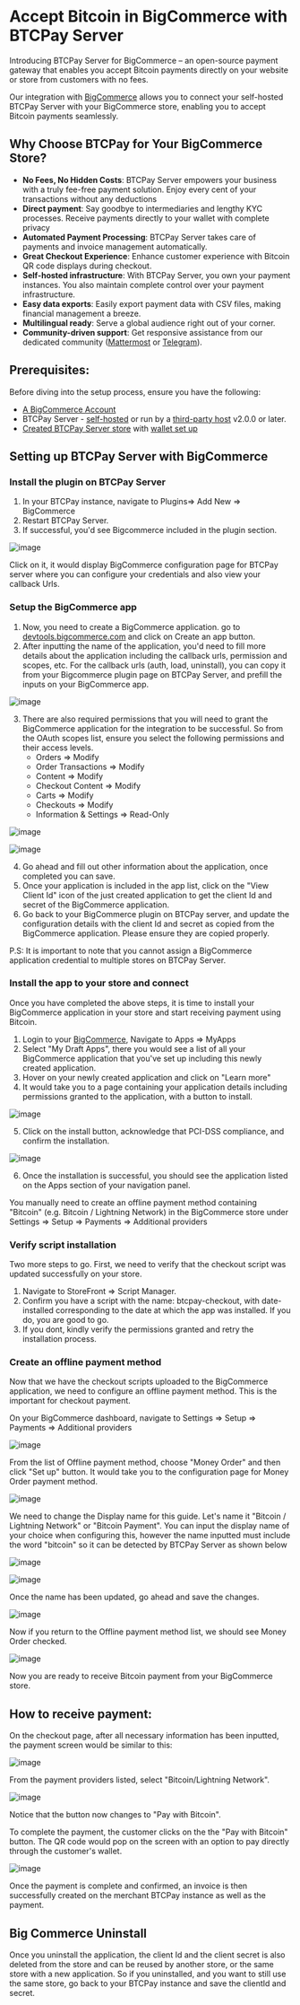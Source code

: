 # Accept Bitcoin in BigCommerce with BTCPay Server

Introducing BTCPay Server for BigCommerce – an open-source payment gateway that enables you accept Bitcoin payments directly on your website or store from customers with no fees.

Our integration with [BigCommerce](https://bigcommerce.com/) allows you to connect your self-hosted BTCPay Server with your BigCommerce store, enabling you to accept Bitcoin payments seamlessly.

## Why Choose BTCPay for Your BigCommerce Store?

- **No Fees, No Hidden Costs**: BTCPay Server empowers your business with a truly fee-free payment solution. Enjoy every cent of your transactions without any deductions
- **Direct payment**: Say goodbye to intermediaries and lengthy KYC processes. Receive payments directly to your wallet with complete privacy
- **Automated Payment Processing**: BTCPay Server takes care of payments and invoice management automatically.
- **Great Checkout Experience**: Enhance customer experience with Bitcoin QR code displays during checkout.
- **Self-hosted infrastructure**: With BTCPay Server, you own your payment instances. You also maintain complete control over your payment infrastructure.
- **Easy data exports**: Easily export payment data with CSV files, making financial management a breeze.
- **Multilingual ready**: Serve a global audience right out of your corner.
- **Community-driven support**: Get responsive assistance from our dedicated community ([Mattermost](http://chat.btcpayserver.org/) or [Telegram](https://t.me/btcpayserver)).

## Prerequisites:

Before diving into the setup process, ensure you have the following:

- [A BigCommerce Account](https://login.bigcommerce.com/)
- BTCPay Server - [self-hosted](https://docs.btcpayserver.org/Deployment/) or run by a [third-party host](https://docs.btcpayserver.org/Deployment/ThirdPartyHosting/) v2.0.0 or later.
- [Created BTCPay Server store](https://docs.btcpayserver.org/CreateStore/) with [wallet set up](https://docs.btcpayserver.org/WalletSetup/)
  
## Setting up BTCPay Server with BigCommerce

### Install the plugin on BTCPay Server

1. In your BTCPay instance, navigate to Plugins=> Add New => BigCommerce
2. Restart BTCPay Server.
3. If successful, you'd see Bigcommerce included in the plugin section.

![image](https://github.com/user-attachments/assets/fd08535d-8a6a-4d94-a55c-317b297858c1)

Click on it, it would display  BigCommerce configuration page for BTCPay server where you can configure your credentials and also view your callback Urls.


### Setup the BigCommerce app

1. Now, you need to create a BigCommerce application. go to [devtools.bigcommerce.com](https://devtools.bigcommerce.com) and click on Create an app button.
2. After inputting the name of the application, you'd need to fill more details about the application including the callback urls, permission and scopes, etc.
   For the callback urls (auth, load, uninstall), you can copy it from your Bigcommerce plugin page on BTCPay Server, and prefill the inputs on your BigCommerce app.

![image](https://github.com/user-attachments/assets/c359d350-54cd-465b-8b75-b4b55c23e5a0)

3. There are also required permissions that you will need to grant the BigCommerce application for the integration to be successful. So from the OAuth scopes list, ensure you select the
following permissions and their access levels.
   - Orders => Modify
   - Order Transactions => Modify
   - Content => Modify
   - Checkout Content => Modify
   - Carts => Modify
   - Checkouts => Modify
   - Information & Settings => Read-Only

![image](https://github.com/user-attachments/assets/a49d2d5e-8d28-4f8e-97d4-bfac64bd0b24)

![image](https://github.com/user-attachments/assets/9bbfc66d-e6c7-4ba9-8f47-16ed6eab29dd)

4. Go ahead and fill out other information about the application, once completed you can save.
5. Once your application is included in the app list, click on the "View Client Id" icon of the just created application to get the client Id and secret of the BigCommerce application.
6. Go back to your BigCommerce plugin on BTCPay server, and update the configuration details with the client Id and secret as copied from the BigCommerce application. Please ensure they are copied properly.

P.S: It is important to note that you cannot assign a BigCommerce application credential to multiple stores on BTCPay Server.


### Install the app to your store and connect

Once you have completed the above steps, it is time to install your BigCommerce application in your store and start receiving payment using Bitcoin.

1. Login to your [BigCommerce](https://login.bigcommerce.com/login/), Navigate to Apps => MyApps
2. Select "My Draft Apps", there you would see a list of all your BigCommerce application that you've set up including this newly created application.
3. Hover on your newly created application and click on "Learn more"
4. It would take you to a page containing your application details including permissions granted to the application, with a button to install.

![image](https://github.com/user-attachments/assets/a6b2ea8b-5d2b-44ee-a359-d471cc52a834)

5. Click on the install button, acknowledge that PCI-DSS compliance, and confirm the installation.

![image](https://github.com/user-attachments/assets/aa2dd84a-d54a-4f10-83e7-f7b9bc9c4e57)

6. Once the installation is successful, you should see the application listed on the Apps section of your navigation panel.

You manually need to create an offline payment method containing "Bitcoin" (e.g. Bitcoin / Lightning Network) in the BigCommerce store under Settings => Setup => Payments => Additional providers

### Verify script installation

Two more steps to go. First, we need to verify that the checkout script was updated successfully on your store.

1. Navigate to StoreFront => Script Manager.
2. Confirm you have a script with the name: btcpay-checkout, with date-installed corresponding to the date at which the app was installed. If you do, you are good to go.
3. If you dont, kindly verify the permissions granted and retry the installation process.


### Create an offline payment method

Now that we have the checkout scripts uploaded to the BigCommerce application, we need to configure an offline payment method. This is the important for checkout payment.

On your BigCommerce dashboard, navigate to Settings => Setup => Payments => Additional providers

![image](https://github.com/user-attachments/assets/24bf27d4-ab73-4f50-9b95-442a2556db75)

From the list of Offline payment method, choose "Money Order" and then click "Set up" button. It would take you to the configuration page for Money Order payment method.

![image](https://github.com/user-attachments/assets/057c6c32-8177-48bf-9754-0759d138c3ca)

We need to change the Display name for this guide. Let's name it "Bitcoin / Lightning Network" or "Bitcoin Payment". You can input the display name of your choice when configuring this, however the name inputted must include the word "bitcoin" so it can be detected by BTCPay Server as shown below

![image](https://github.com/user-attachments/assets/31f766b1-a489-49a2-a11b-7d4eada45269)

![image](https://github.com/user-attachments/assets/30b2e9a4-5785-4f17-929f-98c666ae81d1)

Once the name has been updated, go ahead and save the changes. 

![image](https://github.com/user-attachments/assets/28eacef7-4587-458f-b3d8-3d6ac4764cf3)

Now if you return to the Offline payment method list, we should see Money Order checked.

![image](https://github.com/user-attachments/assets/df0ddb1e-c487-466c-96de-ad2dc6818e96)

Now you are ready to receive Bitcoin payment from your BigCommerce store.


## How to receive payment:

On the checkout page, after all necessary information has been inputted, the payment screen would be similar to this:

![image](https://github.com/user-attachments/assets/afde799b-5c27-470c-b175-fb27233e6ff8)

From the payment providers listed, select "Bitcoin/Lightning Network". 

![image](https://github.com/user-attachments/assets/da589c8f-f3de-4c63-9776-36aae9be574d)

Notice that the button now changes to "Pay with Bitcoin".

To complete the payment, the customer clicks on the the "Pay with Bitcoin" button. The QR code would pop on the screen with an option to pay directly through the customer's wallet.

![image](https://github.com/user-attachments/assets/0f3073c3-e0e5-464e-b879-0bfe37384eaf)

Once the payment is complete and confirmed, an invoice is then successfully created on the merchant BTCPay instance as well as the payment. 


## Big Commerce Uninstall

Once you uninstall the application, the client Id and the client secret is also deleted from the store and can be reused by another store, or the same store with a new application.
So if you uninstalled, and you want to still use the same store, go back to your BTCPay instance and save the clientId and secret.

